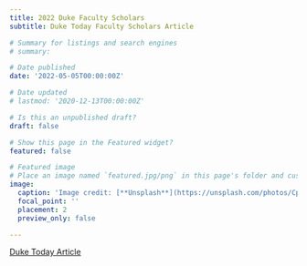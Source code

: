 ```yaml
---
title: 2022 Duke Faculty Scholars
subtitle: Duke Today Faculty Scholars Article

# Summary for listings and search engines
# summary:

# Date published
date: '2022-05-05T00:00:00Z'

# Date updated
# lastmod: '2020-12-13T00:00:00Z'

# Is this an unpublished draft?
draft: false

# Show this page in the Featured widget?
featured: false

# Featured image
# Place an image named `featured.jpg/png` in this page's folder and customize its options here.
image:
  caption: 'Image credit: [**Unsplash**](https://unsplash.com/photos/CpkOjOcXdUY)'
  focal_point: ''
  placement: 2
  preview_only: false

---
```


[Duke Today Article](https://today.duke.edu/2022/05/three-juniors-selected-faculty-scholars-excellence-research#:~:text=2022%20Faculty%20Scholars%3A%20Patrick%20Duan%2C%20Jenny%20Huang%20and%20Dinachi%20Okonkwo.)

